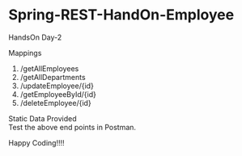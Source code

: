 # Spring-REST-HandOn-Employee

HandsOn Day-2

Mappings
1. /getAllEmployees
2. /getAllDepartments
3. /updateEmployee/{id}
4. /getEmployeeById/{id}
5. /deleteEmployee/{id}

Static Data Provided\
Test the above end points in Postman.

Happy Coding!!!!
